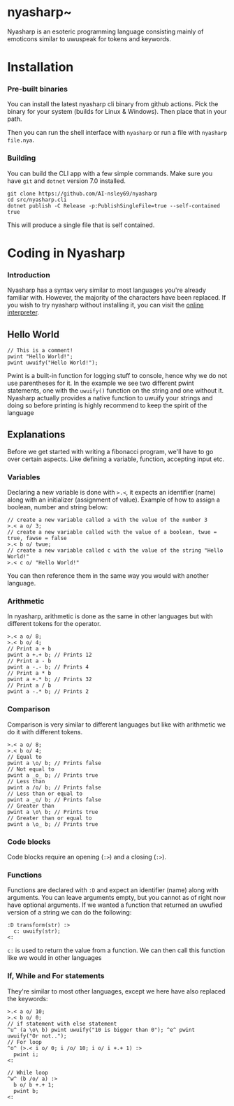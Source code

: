 # nyasharp~

Nyasharp is an esoteric programming language consisting mainly of emoticons similar to uwuspeak for tokens and keywords.

# Installation
### Pre-built binaries
You can install the latest nyasharp cli binary from github actions. Pick the binary for your system (builds for Linux & Windows). Then place that in your path.

Then you can run the shell interface with `nyasharp` or run a file with `nyasharp file.nya`.

### Building
You can build the CLI app with a few simple commands. Make sure you have `git` and `dotnet` version 7.0 installed.
```
git clone https://github.com/AI-nsley69/nyasharp
cd src/nyasharp.cli
dotnet publish -C Release -p:PublishSingleFile=true --self-contained true
```
This will produce a single file that is self contained.

# Coding in Nyasharp
### Introduction
Nyasharp has a syntax very similar to most languages you're already familiar with. However, the majority of the characters have been replaced. If you wish to try nyasharp without installing it, you can visit the [online interpreter](https://nyasharp.trainsley69.me).

## Hello World
```
// This is a comment!
pwint "Hello World!";
pwint uwuify("Hello World!");
```
Pwint is a built-in function for logging stuff to console, hence why we do not use parentheses for it.
In the example we see two different pwint statements, one with the `uwuify()` function on the string and one without it. Nyasharp actually provides a native function to uwuify your strings and doing so before printing is highly recommend to keep the spirit of the language

## Explanations
Before we get started with writing a fibonacci program, we'll have to go over certain aspects. Like defining a variable, function, accepting input etc.

### Variables
Declaring a new variable is done with `>.<`, it expects an identifier (name) along with an initializer (assignment of value). Example of how to assign a boolean, number and string below:
```
// create a new variable called a with the value of the number 3
>.< a o/ 3;
// create a new variable called with the value of a boolean, twue = true, fawse = false
>.< b o/ twue;
// create a new variable called c with the value of the string "Hello World!"
>.< c o/ "Hello World!"
```
You can then reference them in the same way you would with another language.

### Arithmetic
In nyasharp, arithmetic is done as the same in other languages but with different tokens for the operator.
```
>.< a o/ 8;
>.< b o/ 4;
// Print a + b
pwint a +.+ b; // Prints 12
// Print a - b
pwint a -.- b; // Prints 4
// Print a * b
pwint a +.* b; // Prints 32
// Print a / b
pwint a -.* b; // Prints 2
```

### Comparison
Comparison is very similar to different languages but like with arithmetic we do it with different tokens.
```
>.< a o/ 8;
>.< b o/ 4;
// Equal to
pwint a \o/ b; // Prints false
// Not equal to
pwint a _o_ b; // Prints true
// Less than
pwint a /o/ b; // Prints false
// Less than or equal to
pwint a _o/ b; // Prints false
// Greater than
pwint a \o\ b; // Prints true
// Greater than or equal to
pwint a \o_ b; // Prints true
```

### Code blocks
Code blocks require an opening (`:>`) and a closing (`:>`).

### Functions
Functions are declared with `:D` and expect an identifier (name) along with arguments. You can leave arguments empty, but you cannot as of right now have optional arguments. If we wanted a function that returned an uwufied version of a string we can do the following:
```
:D transform(str) :>
  c: uwuify(str);
<:
```
`c:` is used to return the value from a function. We can then call this function like we would in other languages

### If, While and For statements
They're similar to most other languages, except we here have also replaced the keywords:
```
>.< a o/ 10;
>.< b o/ 0;
// if statement with else statement
^u^ (a \o\ b) pwint uwuify("10 is bigger than 0"); ^e^ pwint uwuify("Or not..");
// For loop
^o^ (>.< i o/ 0; i /o/ 10; i o/ i +.+ 1) :>
  pwint i;
<:

// While loop
^w^ (b /o/ a) :>
  b o/ b +.+ 1;
  pwint b;
<:
```